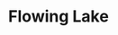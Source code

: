---
title: Flowing Lake
layout: img
image_path: /img/photo/2019-03-17-flowing-lake-1.jpg
thumb_path: /img/photo/2019-03-17-flowing-lake-1_tn.jpg
---